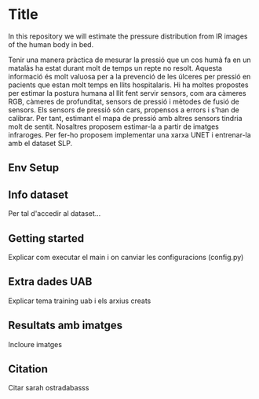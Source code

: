 # Title
In this repository we will estimate the pressure distribution from IR images of the human body in bed.

Tenir una manera pràctica de mesurar la pressió que un cos humà fa en un matalàs ha estat durant molt de temps un repte no resolt. Aquesta informació és molt valuosa per a la prevenció de les úlceres per pressió en pacients que estan molt temps en llits hospitalaris. Hi ha moltes propostes per estimar la postura humana al llit fent servir sensors, com ara càmeres RGB, càmeres de profunditat, sensors de pressió i mètodes de fusió de sensors. Els sensors de pressió són cars, propensos a errors i s'han de calibrar. Per tant, estimant el mapa de pressió amb altres sensors tindria molt de sentit. Nosaltres proposem estimar-la a partir de imatges infraroges. Per fer-ho proposem implementar una xarxa UNET i entrenar-la amb el dataset SLP.

## Env Setup

## Info dataset
Per tal d'accedir al dataset...

## Getting started
Explicar com executar el main i on canviar les configuracions (config.py)

## Extra dades UAB
Explicar tema training uab i els arxius creats

## Resultats amb imatges
Incloure imatges

## Citation
Citar sarah ostradabasss